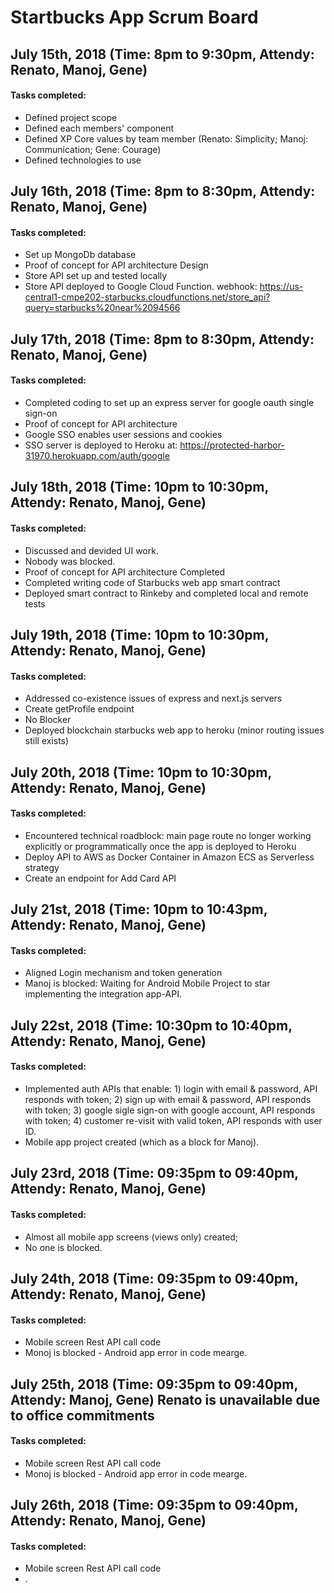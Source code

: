 # Startbucks App Scrum Board

## July 15th, 2018                   (Time: 8pm to 9:30pm, Attendy: Renato, Manoj, Gene)
#### Tasks completed:
- Defined project scope
- Defined each members' component
- Defined XP Core values by team member (Renato: Simplicity; Manoj: Communication; Gene: Courage)
- Defined technologies to use

## July 16th, 2018                   (Time: 8pm to 8:30pm, Attendy: Renato, Manoj, Gene)
#### Tasks completed:
- Set up MongoDb database
- Proof of concept for API architecture Design
- Store API set up and tested locally
- Store API deployed to Google Cloud Function.
  webhook: https://us-central1-cmpe202-starbucks.cloudfunctions.net/store_api?query=starbucks%20near%2094566

## July 17th, 2018                   (Time: 8pm to 8:30pm, Attendy: Renato, Manoj, Gene)
#### Tasks completed:
- Completed coding to set up an express server for google oauth single sign-on
- Proof of concept for API architecture
- Google SSO enables user sessions and cookies
- SSO server is deployed to Heroku at: https://protected-harbor-31970.herokuapp.com/auth/google

## July 18th, 2018                   (Time: 10pm to 10:30pm, Attendy: Renato, Manoj, Gene)
#### Tasks completed:
- Discussed and devided UI work.
- Nobody was blocked.
- Proof of concept for API architecture Completed
- Completed writing code of Starbucks web app smart contract
- Deployed smart contract to Rinkeby and completed local and remote tests

## July 19th, 2018                   (Time: 10pm to 10:30pm, Attendy: Renato, Manoj, Gene)
#### Tasks completed:
- Addressed co-existence issues of express and next.js servers
- Create getProfile endpoint
- No Blocker
- Deployed blockchain starbucks web app to heroku (minor routing issues still exists)

## July 20th, 2018                   (Time: 10pm to 10:30pm, Attendy: Renato, Manoj, Gene)
#### Tasks completed:
- Encountered technical roadblock: main page route no longer working explicitly or programmatically once the app is deployed to Heroku
- Deploy API to AWS as Docker Container in Amazon ECS as Serverless strategy
- Create an endpoint for Add Card API

## July 21st, 2018                   (Time: 10pm to 10:43pm, Attendy: Renato, Manoj, Gene)
#### Tasks completed:
- Aligned Login mechanism and token generation
- Manoj is blocked: Waiting for Android Mobile Project to star implementing the integration app-API.

## July 22st, 2018                   (Time: 10:30pm to 10:40pm, Attendy: Renato, Manoj, Gene)
#### Tasks completed:
- Implemented auth APIs that enable: 1) login with email & password, API responds with token; 2) sign up with email & password, API responds with token; 3) google sigle sign-on with google account, API responds with token; 4) customer re-visit with valid token, API responds with user ID.
- Mobile app project created (which as a block for Manoj).

## July 23rd, 2018                   (Time: 09:35pm to 09:40pm, Attendy: Renato, Manoj, Gene)
#### Tasks completed:
- Almost all mobile app screens (views only) created;
- No one is blocked.

## July 24th, 2018                   (Time: 09:35pm to 09:40pm, Attendy: Renato, Manoj, Gene)
#### Tasks completed:
- Mobile screen Rest API call code
- Monoj is blocked - Android app error in code mearge.

## July 25th, 2018                   (Time: 09:35pm to 09:40pm, Attendy: Manoj, Gene) Renato is unavailable due to office commitments
#### Tasks completed:
- Mobile screen Rest API call code
- Monoj is blocked - Android app error in code mearge. 

## July 26th, 2018                   (Time: 09:35pm to 09:40pm, Attendy: Renato, Manoj, Gene)
#### Tasks completed:
- Mobile screen Rest API call code
- .

